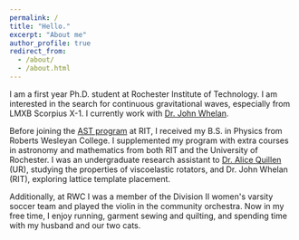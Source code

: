 ```yaml
---
permalink: /
title: "Hello."
excerpt: "About me"
author_profile: true
redirect_from: 
  - /about/
  - /about.html
---
```



I am a first year Ph.D. student at Rochester Institute of Technology. I am interested in the search for continuous gravitational waves, especially from LMXB Scorpius X-1. I currently work with [Dr. John Whelan](https://ccrgpages.rit.edu/~whelan/).

Before joining the [AST program](https://www.rit.edu/science/school-physics-and-astronomy) at RIT, I received my B.S. in Physics from Roberts Wesleyan College. I supplemented my program with extra courses in astronomy and mathematics from both RIT and the University of Rochester. I was an undergraduate research assistant to [Dr. Alice Quillen](http://astro.pas.rochester.edu/~aquillen/) (UR), studying the properties of viscoelastic rotators, and Dr. John Whelan (RIT), exploring lattice template placement.

Additionally, at RWC I was a member of the Division II women's varsity soccer team and played the violin in the community orchestra. Now in my free time, I enjoy running, garment sewing and quilting, and spending time with my husband and our two cats.

